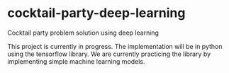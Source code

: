 # cocktail-party-deep-learning
Cocktail party problem solution using deep learning

This project is currently in progress. The implementation will be in python using the tensorflow library. We are currently practicing the library by implementing simple machine learning models.
